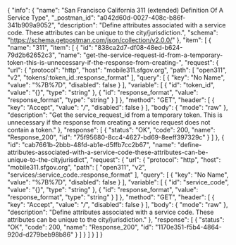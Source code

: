 {
  "info": {
    "name": "San Francisco California 311 (extended) Definition Of A Service Type",
    "_postman_id": "a042d60d-0027-408c-b86f-341b909a9052",
    "description": "Define attributes associated with a service code. These attributes can be unique to the city/jurisdiction.",
    "schema": "https://schema.getpostman.com/json/collection/v2.0.0/"
  },
  "item": [
    {
      "name": "311",
      "item": [
        {
          "id": "838ca2d7-df08-48ed-b624-79d2b62652c3",
          "name": "get-the-service-request-id-from-a-temporary-token-this-is-unnecessary-if-the-response-from-creating-",
          "request": {
            "url": {
              "protocol": "http",
              "host": "mobile311.sfgov.org",
              "path": [
                "open311",
                "v2",
                "tokens/:token_id.:response_format"
              ],
              "query": [
                {
                  "key": "No Name",
                  "value": "%7B%7D",
                  "disabled": false
                }
              ],
              "variable": [
                {
                  "id": "token_id",
                  "value": "{}",
                  "type": "string"
                },
                {
                  "id": "response_format",
                  "value": "response_format",
                  "type": "string"
                }
              ]
            },
            "method": "GET",
            "header": [
              {
                "key": "Accept",
                "value": "*/*",
                "disabled": false
              }
            ],
            "body": {
              "mode": "raw"
            },
            "description": "Get the service_request_id from a temporary token. This is unnecessary if the response from creating a service request does not contain a token."
          },
          "response": [
            {
              "status": "OK",
              "code": 200,
              "name": "Response_200",
              "id": "75f95680-8cc4-4627-bd69-8eeff397329c"
            }
          ]
        },
        {
          "id": "cab7661b-2bbb-48fd-ab1e-d5ffb7cc2b67",
          "name": "define-attributes-associated-with-a-service-code-these-attributes-can-be-unique-to-the-cityjurisdict",
          "request": {
            "url": {
              "protocol": "http",
              "host": "mobile311.sfgov.org",
              "path": [
                "open311",
                "v2",
                "services/:service_code.:response_format"
              ],
              "query": [
                {
                  "key": "No Name",
                  "value": "%7B%7D",
                  "disabled": false
                }
              ],
              "variable": [
                {
                  "id": "service_code",
                  "value": "{}",
                  "type": "string"
                },
                {
                  "id": "response_format",
                  "value": "response_format",
                  "type": "string"
                }
              ]
            },
            "method": "GET",
            "header": [
              {
                "key": "Accept",
                "value": "*/*",
                "disabled": false
              }
            ],
            "body": {
              "mode": "raw"
            },
            "description": "Define attributes associated with a service code. These attributes can be unique to the city/jurisdiction."
          },
          "response": [
            {
              "status": "OK",
              "code": 200,
              "name": "Response_200",
              "id": "1170e351-f5b4-4864-920d-d279beb98b86"
            }
          ]
        }
      ]
    }
  ]
}